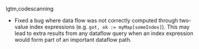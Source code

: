 lgtm,codescanning
* Fixed a bug where data flow was not correctly computed through two-value index expressions (e.g. `got, ok := myMap[someIndex]`). This may lead to extra results from any dataflow query when an index expression would form part of an important dataflow path.
